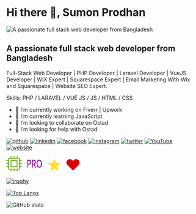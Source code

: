 # Hi there 👋, Sumon Prodhan
![A passionate full stack web developer from Bangladesh](https://scontent.fdac31-2.fna.fbcdn.net/v/t39.30808-6/510255385_1432207451302509_386273699782447915_n.jpg?stp=dst-jpg_s960x960_tt6&_nc_cat=108&ccb=1-7&_nc_sid=cc71e4&_nc_ohc=kdlw59imwPIQ7kNvwHcQxgK&_nc_oc=Adnt2TeIR4uOfD7X8lO07v1PQrdnRVFmG2-B4S7IMtQb89JQspydd-q0mVmbtt3Bla0&_nc_zt=23&_nc_ht=scontent.fdac31-2.fna&_nc_gid=o8hfEWZCo_jdQK7dnep6mw&oh=00_AfMis71RwEDKz71s3b1dWj41nhiEiSPTVis8F4SEMm5Pqw&oe=685DABED)
## A passionate full stack web developer from Bangladesh


Full-Stack Web Developer | PHP Developer | Laravel Developer | VueJS Developer | WIX Expert | Squarespace Expert | Email Marketing With Wix and Squarespace | Website SEO Expert.

Skills: PHP / LARAVEL / VUE JS / JS / HTML / CSS

- 🔭 I’m currently working on Fiverr | Upwork 
- 🌱 I’m currently learning JavaScript 
- 👯 I’m looking to collaborate on Ostad 
- 🤔 I’m looking for help with Ostad 


[<img src='https://cdn.jsdelivr.net/npm/simple-icons@3.0.1/icons/github.svg' alt='github' height='40'>](https://github.com/sumonprodhan-dev)  [<img src='https://cdn.jsdelivr.net/npm/simple-icons@3.0.1/icons/linkedin.svg' alt='linkedin' height='40'>](https://www.linkedin.com/in/sumonprodhan-dev/)  [<img src='https://cdn.jsdelivr.net/npm/simple-icons@3.0.1/icons/facebook.svg' alt='facebook' height='40'>](https://www.facebook.com/sumonprodhan.dev)  [<img src='https://cdn.jsdelivr.net/npm/simple-icons@3.0.1/icons/instagram.svg' alt='instagram' height='40'>](https://www.instagram.com/sumonprodhan.dev/)  [<img src='https://cdn.jsdelivr.net/npm/simple-icons@3.0.1/icons/twitter.svg' alt='twitter' height='40'>](https://twitter.com/sumonpro.dev)  [<img src='https://cdn.jsdelivr.net/npm/simple-icons@3.0.1/icons/youtube.svg' alt='YouTube' height='40'>](https://www.youtube.com/channel/sumonprodhan_dev)  [<img src='https://cdn.jsdelivr.net/npm/simple-icons@3.0.1/icons/icloud.svg' alt='website' height='40'>](https://sumonprodev.wixsite.com/sumonprodhan)  

<a href='https://docs.github.com/en/developers'><img src='https://raw.githubusercontent.com/acervenky/animated-github-badges/master/assets/devbadge.gif' width='40' height='40'></a> <a href='https://github.com/pricing'><img src='https://raw.githubusercontent.com/acervenky/animated-github-badges/master/assets/pro.gif' width='40' height='40'></a> <a href='https://stars.github.com/'><img src='https://raw.githubusercontent.com/acervenky/animated-github-badges/master/assets/starbadge.gif' width='35' height='35'></a> <a href='https://docs.github.com/en/github/supporting-the-open-source-community-with-github-sponsors'><img src='https://raw.githubusercontent.com/acervenky/animated-github-badges/master/assets/sponsorbadge.gif' width='35' height='35'></a> 

[![trophy](https://github-profile-trophy.vercel.app/?username=sumonprodhan-dev)](https://github.com/ryo-ma/github-profile-trophy)

[![Top Langs](https://github-readme-stats.vercel.app/api/top-langs/?username=sumonprodhan-dev)](https://github.com/anuraghazra/github-readme-stats)

![GitHub stats](https://github-readme-stats.vercel.app/api?username=sumonprodhan-dev&show_icons=true)  

</p>


